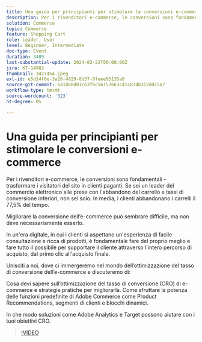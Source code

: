 ```yaml
---
title: Una guida per principianti per stimolare le conversioni e-commerce
description: Per i rivenditori e-commerce, le conversioni sono fondamentali - trasformare i visitatori del sito in clienti paganti. Se sei un leader del commercio elettronico alle prese con l'abbandono del carrello e tassi di conversione inferiori, non sei solo. In media, i clienti abbandonano i loro carrelli il 77,5% del tempo.Migliorare la conversione e-commerce potrebbe sembrare difficile, ma non deve essere.In un'era digitale, in cui i clienti si aspettano esperienze cliente facili da navigare e ricche di prodotti, è fondamentale mettere il tuo passo avanti e fare tutto il possibile per supportare il cliente attraverso l'intero percorso di acquisto, dal primo clic al loro acquisto finale.Unisciti a noi, dove ci immergeremo nel mondo dell'ottimizzazione del tasso di conversione e-commerce e discuteremo:Cosa devi sapere sull'ottimizzazione del tasso di conversione e-commerce (CRO) e strategie pratiche per migliorarla.Come la potenza delle funzioni predefinite di Adobe Commerce, ad esempio Product Recommendations, segmenti di cliente e Dynamic Blocks.In che modo soluzioni come Adobe Analytics e Target possono contribuire al raggiungimento degli obiettivi CRO.
solution: Commerce
topic: Commerce
feature: Shopping Cart
role: Leader, User
level: Beginner, Intermediate
doc-type: Event
duration: 3409
last-substantial-update: 2024-02-22T00:00:00Z
jira: KT-14982
thumbnail: 3427454.jpeg
exl-id: e5d14f6e-3a26-4829-8d37-0feee95135a0
source-git-commit: 6a1868d01c63f6c56157663c41c834b312ddc5a7
workflow-type: tm+mt
source-wordcount: '323'
ht-degree: 0%

---
```


# Una guida per principianti per stimolare le conversioni e-commerce

Per i rivenditori e-commerce, le conversioni sono fondamentali - trasformare i visitatori del sito in clienti paganti. Se sei un leader del commercio elettronico alle prese con l&#39;abbandono del carrello e tassi di conversione inferiori, non sei solo. In media, i clienti abbandonano i carrelli il 77,5% del tempo.

Migliorare la conversione dell’e-commerce può sembrare difficile, ma non deve necessariamente esserlo.

In un&#39;era digitale, in cui i clienti si aspettano un&#39;esperienza di facile consultazione e ricca di prodotti, è fondamentale fare del proprio meglio e fare tutto il possibile per supportare il cliente attraverso l&#39;intero percorso di acquisto, dal primo clic all&#39;acquisto finale.

Unisciti a noi, dove ci immergeremo nel mondo dell’ottimizzazione del tasso di conversione dell’e-commerce e discuteremo di:

Cosa devi sapere sull’ottimizzazione del tasso di conversione (CRO) di e-commerce e strategie pratiche per migliorarla.
Come sfruttare la potenza delle funzioni predefinite di Adobe Commerce come Product Recommendations, segmenti di clienti e blocchi dinamici.

In che modo soluzioni come Adobe Analytics e Target possono aiutare con i tuoi obiettivi CRO.

>[!VIDEO](https://video.tv.adobe.com/v/3427454/?learn=on)
